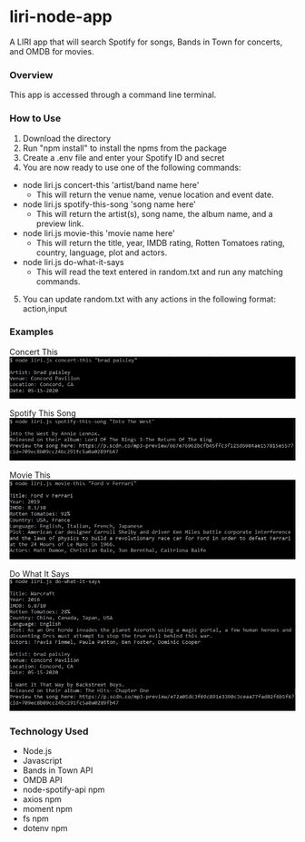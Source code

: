 # liri-node-app
A LIRI app that will search Spotify for songs, Bands in Town for concerts, and OMDB for movies.

### Overview
This app is accessed through a command line terminal.

### How to Use
1. Download the directory
2. Run "npm install" to install the npms from the package
3. Create a .env file and enter your Spotify ID and secret
4. You are now ready to use one of the following commands:
  - node liri.js concert-this 'artist/band name here'
    - This will return the venue name, venue location and event date.
  - node liri.js spotify-this-song 'song name here'
    - This will return the artist(s), song name, the album name, and a preview link.
  - node liri.js movie-this 'movie name here'
    - This will return the title, year, IMDB rating, Rotten Tomatoes rating, country, language, plot and actors.
  - node liri.js do-what-it-says
    - This will read the text entered in random.txt and run any matching commands. 
5. You can update random.txt with any actions in the following format: action,input

### Examples
Concert This
![concert-this screenshot](https://raw.githubusercontent.com/MagusConjurer/liri-node-app/master/images/concert-this.PNG)

Spotify This Song
![spotify-this-song screenshot](https://raw.githubusercontent.com/MagusConjurer/liri-node-app/master/images/spotify-this-song.PNG)

Movie This
![movie-this screenshot](https://raw.githubusercontent.com/MagusConjurer/liri-node-app/master/images/movie-this.PNG)

Do What It Says
![do-what-it-says screenshot](https://raw.githubusercontent.com/MagusConjurer/liri-node-app/master/images/do-what-it-says.PNG)

### Technology Used
- Node.js
- Javascript
- Bands in Town API
- OMDB API
- node-spotify-api npm
- axios npm
- moment npm
- fs npm
- dotenv npm